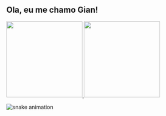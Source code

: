 ## Ola, eu me chamo Gian!

<div>
<a href = "https://github.com/anuraghazra/github-readme-stats" style="display: inline;">
  <img height="200em" src="https://github-readme-stats.vercel.app/api?username=giansb&show_icons=true&count_private=true&theme=dracula&height=180em"/>
  <img height="200em" src="https://github-readme-stats.vercel.app/api/top-langs/?username=giansb&layout=compact&theme=dracula&height=180em)](https://github.com/anuraghazra/github-readme-stats"/>
</a>
</div>



![snake animation](https://github.com/giansb/giansb/blob/output/github-contribution-grid-snake2.svg)

<!--
**giansb/giansb** is a ✨ _special_ ✨ repository because its `README.md` (this file) appears on your GitHub profile.

Here are some ideas to get you started:

- 🔭 I’m currently working on ...
- 🌱 I’m currently learning ...
- 👯 I’m looking to collaborate on ...
- 🤔 I’m looking for help with ...
- 💬 Ask me about ...
- 📫 How to reach me: ...
- 😄 Pronouns: ...
- ⚡ Fun fact: ...
-->
